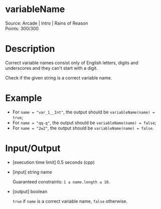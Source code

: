 # variableName
Source: Arcade | Intro | Rains of Reason <br>
Points: 300/300

# Description

Correct variable names consist only of English letters, digits and underscores and they can't start with a digit.

Check if the given string is a correct variable name.

# Example

* For `name = "var_1__Int"`, the output should be
  `variableName(name) = true`;
* For `name = "qq-q"`, the output should be
  `variableName(name) = false`;
* For `name = "2w2"`, the output should be
  `variableName(name) = false`.

# Input/Output

* [execution time limit] 0.5 seconds (cpp)

* [input] string name

  Guaranteed constraints:
  `1 ≤ name.length ≤ 10`.

* [output] boolean

  `true` if `name` is a correct variable name, `false` otherwise.
